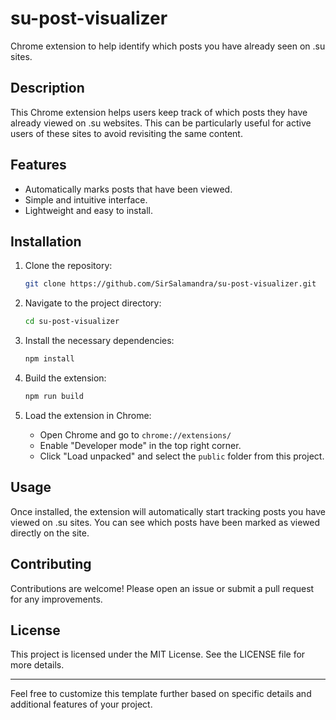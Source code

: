 # su-post-visualizer

Chrome extension to help identify which posts you have already seen on .su sites.

## Description

This Chrome extension helps users keep track of which posts they have already viewed on .su websites. This can be particularly useful for active users of these sites to avoid revisiting the same content.

## Features

- Automatically marks posts that have been viewed.
- Simple and intuitive interface.
- Lightweight and easy to install.

## Installation

1. Clone the repository:

    ```sh
    git clone https://github.com/SirSalamandra/su-post-visualizer.git
    ```

2. Navigate to the project directory:

    ```sh
    cd su-post-visualizer
    ```

3. Install the necessary dependencies:

    ```sh
    npm install
    ```

4. Build the extension:

    ```sh
    npm run build
    ```

5. Load the extension in Chrome:
    - Open Chrome and go to `chrome://extensions/`
    - Enable "Developer mode" in the top right corner.
    - Click "Load unpacked" and select the `public` folder from this project.

## Usage

Once installed, the extension will automatically start tracking posts you have viewed on .su sites. You can see which posts have been marked as viewed directly on the site.

## Contributing

Contributions are welcome! Please open an issue or submit a pull request for any improvements.

## License

This project is licensed under the MIT License. See the LICENSE file for more details.

---

Feel free to customize this template further based on specific details and additional features of your project.

